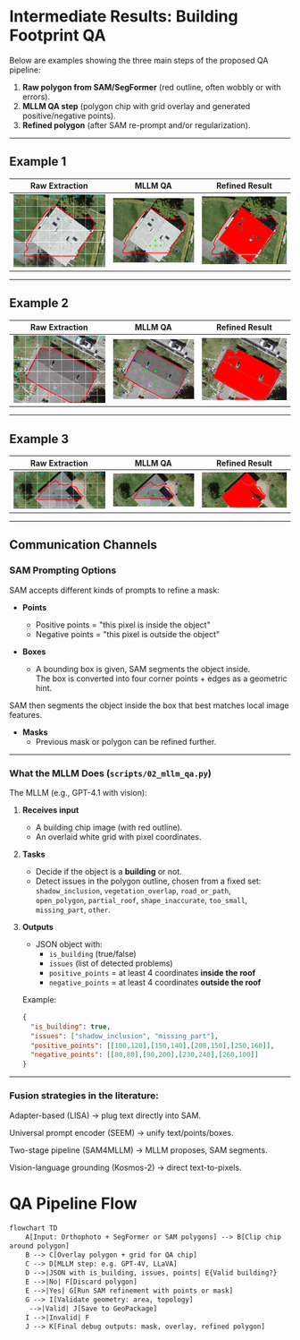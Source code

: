 # Intermediate Results: Building Footprint QA

Below are examples showing the three main steps of the proposed QA pipeline:

1. **Raw polygon from SAM/SegFormer** (red outline, often wobbly or with errors).  
2. **MLLM QA step** (polygon chip with grid overlay and generated positive/negative points).  
3. **Refined polygon** (after SAM re-prompt and/or regularization).

---

## Example 1

| Raw Extraction         | MLLM QA          | Refined Result        |
|------------------------|------------------|-----------------------|
| ![raw](Theory/img.png) | ![qa](theory/img_2.png) | ![refined](theory/img_1.png) |

---

## Example 2

| Raw Extraction    | MLLM QA          | Refined Result        |
|-------------------|------------------|-----------------------|
| ![raw](theory/img_4.png) | ![qa](theory/img_5.png) | ![refined](theory/img_3.png) |

---

## Example 3

| Raw Extraction    | MLLM QA | Refined Result        |
|-------------------|---------|-----------------------|
| ![raw](theory/img_6.png) | ![qa](theory/poly_4_points.png) | ![refined](theory/img_7.png) |

---

## Communication Channels

### SAM Prompting Options
SAM accepts different kinds of prompts to refine a mask:

- **Points**  
  - Positive points = "this pixel is inside the object"  
  - Negative points = "this pixel is outside the object"  

- **Boxes**  
  - A bounding box is given, SAM segments the object inside.  
  The box is converted into four corner points + edges as a geometric hint.

SAM then segments the object inside the box that best matches local image features.
- **Masks**  
  - Previous mask or polygon can be refined further.  

---

### What the MLLM Does (`scripts/02_mllm_qa.py`)

The MLLM (e.g., GPT-4.1 with vision):

1. **Receives input**  
   - A building chip image (with red outline).  
   - An overlaid white grid with pixel coordinates.  

2. **Tasks**  
   - Decide if the object is a **building** or not.  
   - Detect issues in the polygon outline, chosen from a fixed set:  
     `shadow_inclusion`, `vegetation_overlap`, `road_or_path`,  
     `open_polygon`, `partial_roof`, `shape_inaccurate`, `too_small`,  
     `missing_part`, `other`.  

3. **Outputs**  
   - JSON object with:  
     - `is_building` (true/false)  
     - `issues` (list of detected problems)  
     - `positive_points` = at least 4 coordinates **inside the roof**  
     - `negative_points` = at least 4 coordinates **outside the roof**  

   Example:
   ```json
   {
     "is_building": true,
     "issues": ["shadow_inclusion", "missing_part"],
     "positive_points": [[100,120],[150,140],[200,150],[250,160]],
     "negative_points": [[80,80],[90,200],[230,240],[260,100]]
   }
   
---

### Fusion strategies in the literature:

Adapter-based (LISA) → plug text directly into SAM.

Universal prompt encoder (SEEM) → unify text/points/boxes.

Two-stage pipeline (SAM4MLLM) → MLLM proposes, SAM segments.

Vision-language grounding (Kosmos-2) → direct text-to-pixels.


# QA Pipeline Flow

```mermaid
flowchart TD
    A[Input: Orthophoto + SegFormer or SAM polygons] --> B[Clip chip around polygon]
    B --> C[Overlay polygon + grid for QA chip]
    C --> D[MLLM step: e.g. GPT-4V, LLaVA]
    D -->|JSON with is_building, issues, points| E{Valid building?}
    E -->|No| F[Discard polygon]
    E -->|Yes| G[Run SAM refinement with points or mask]
    G --> I[Validate geometry: area, topology]
     -->|Valid| J[Save to GeoPackage]
    I -->|Invalid| F
    J --> K[Final debug outputs: mask, overlay, refined polygon]
